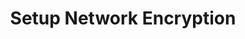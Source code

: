 ---
sidebar_position: 3
title: "Setup Network Encryption"
sidebar_label: "Setup Network Encryption"
description: "Secure network communications in Debian systems - configure SSL/TLS encryption, setup encrypted protocols, implement secure channels, and protect data in transit."
keywords:
  - "debian network encryption"
  - "ssl tls configuration"
  - "encrypted protocols"
  - "secure channels"
  - "data in transit"
tags:
  - debian
  - network-encryption
  - ssl-tls
  - encrypted-protocols
  - secure-communications
slug: /linux/debian/security/encryption/setup-network-encryption
---
